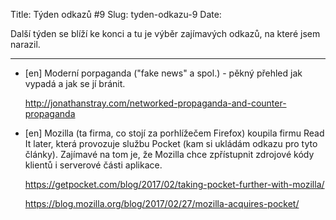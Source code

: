 Title: Týden odkazů #9
Slug: tyden-odkazu-9
Date:

Další týden se blíží ke konci a tu je výběr zajímavých odkazů, na které jsem narazil.

---

*   [en] Moderní porpaganda ("fake news" a spol.) - pěkný přehled jak vypadá a jak se jí bránit. 

    <http://jonathanstray.com/networked-propaganda-and-counter-propaganda>

*   [en] Mozilla (ta firma, co stojí za porhlížečem Firefox) koupila firmu Read It later, která provozuje službu Pocket (kam si ukládám odkazu pro tyto články). Zajímavé na tom je, že Mozilla chce zpřístupnit zdrojové kódy klientů i serverové části aplikace.

    <https://getpocket.com/blog/2017/02/taking-pocket-further-with-mozilla/>

    <https://blog.mozilla.org/blog/2017/02/27/mozilla-acquires-pocket/>

